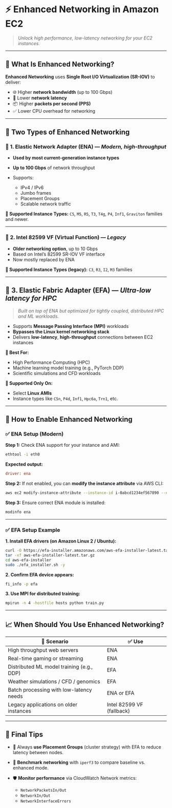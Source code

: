 # ⚡ **Enhanced Networking in Amazon EC2**

> _Unlock high performance, low-latency networking for your EC2 instances._

---

## 🚀 **What Is Enhanced Networking?**

**Enhanced Networking** uses **Single Root I/O Virtualization (SR-IOV)** to deliver:

- 🌐 Higher **network bandwidth** (up to 100 Gbps)
- 🚀 Lower **network latency**
- 📦 Higher **packets per second (PPS)**
- ✅ Lower CPU overhead for networking

---

## 🧩 **Two Types of Enhanced Networking**

### 🔹 **1. Elastic Network Adapter (ENA)** — _Modern, high-throughput_

- **Used by most current-generation instance types**
- **Up to 100 Gbps** of network throughput
- Supports:

  - IPv4 / IPv6
  - Jumbo frames
  - Placement Groups
  - Scalable network traffic

**🔧 Supported Instance Types:**
`C5`, `M5`, `R5`, `T3`, `T4g`, `P4`, `Inf1`, `Graviton` families and newer.

---

### 🔹 **2. Intel 82599 VF (Virtual Function)** — _Legacy_

- **Older networking option**, up to 10 Gbps
- Based on Intel’s 82599 SR-IOV VF interface
- Now mostly replaced by ENA

**🔧 Supported Instance Types (legacy):**
`C3`, `R3`, `I2`, `M3` families

---

## 🧪 **3. Elastic Fabric Adapter (EFA)** — _Ultra-low latency for HPC_

> _Built on top of ENA but optimized for tightly coupled, distributed HPC and ML workloads._

- Supports **Message Passing Interface (MPI)** workloads
- **Bypasses the Linux kernel networking stack**
- Delivers **low-latency**, **high-throughput** connections between EC2 instances

**📌 Best For:**

- High Performance Computing (HPC)
- Machine learning model training (e.g., PyTorch DDP)
- Scientific simulations and CFD workloads

**🔧 Supported Only On:**

- Select **Linux AMIs**
- Instance types like `C5n`, `P4d`, `Inf1`, `Hpc6a`, `Trn1`, etc.

---

## 🧰 **How to Enable Enhanced Networking**

### ✅ ENA Setup (Modern)

**Step 1:** Check ENA support for your instance and AMI:

```bash
ethtool -i eth0
```

**Expected output:**

```ini
driver: ena
```

**Step 2:** If not enabled, you can **modify the instance attribute** via AWS CLI:

```bash
aws ec2 modify-instance-attribute --instance-id i-0abcd1234ef567890 --ena-support
```

**Step 3:** Ensure correct ENA module is installed:

```bash
modinfo ena
```

---

### ✅ EFA Setup Example

**1. Install EFA drivers (on Amazon Linux 2 / Ubuntu):**

```bash
curl -O https://efa-installer.amazonaws.com/aws-efa-installer-latest.tar.gz
tar -xf aws-efa-installer-latest.tar.gz
cd aws-efa-installer
sudo ./efa_installer.sh -y
```

**2. Confirm EFA device appears:**

```bash
fi_info -p efa
```

**3. Use MPI for distributed training:**

```bash
mpirun -n 4 -hostfile hosts python train.py
```

---

## 📈 **When Should You Use Enhanced Networking?**

| 💼 **Scenario**                           | ✅ **Use**                |
| ----------------------------------------- | ------------------------- |
| High throughput web servers               | ENA                       |
| Real-time gaming or streaming             | ENA                       |
| Distributed ML model training (e.g., DDP) | EFA                       |
| Weather simulations / CFD / genomics      | EFA                       |
| Batch processing with low-latency needs   | ENA or EFA                |
| Legacy applications on older instances    | Intel 82599 VF (fallback) |

---

## 🧠 **Final Tips**

- 📎 Always **use Placement Groups** (cluster strategy) with EFA to reduce latency between nodes.
- 🧪 **Benchmark networking** with `iperf3` to compare baseline vs. enhanced mode.
- 🛡️ **Monitor performance** via CloudWatch Network metrics:

  - `NetworkPacketsIn/Out`
  - `NetworkIn/Out`
  - `NetworkInterfaceErrors`
